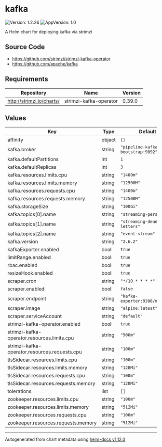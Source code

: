 # kafka

![Version: 1.2.26](https://img.shields.io/badge/Version-1.2.26-informational?style=flat-square) ![AppVersion: 1.0](https://img.shields.io/badge/AppVersion-1.0-informational?style=flat-square)

A Helm chart for deploying kafka via strimzi

## Source Code

* <https://github.com/strimzi/strimzi-kafka-operator>
* <https://github.com/apache/kafka>

## Requirements

| Repository | Name | Version |
|------------|------|---------|
| http://strimzi.io/charts/ | strimzi-kafka-operator | 0.39.0 |

## Values

| Key | Type | Default | Description |
|-----|------|---------|-------------|
| affinity | object | `{}` |  |
| kafka.broker | string | `"pipeline-kafka-bootstrap:9092"` |  |
| kafka.defaultPartitions | int | `1` |  |
| kafka.defaultReplicas | int | `3` |  |
| kafka.resources.limits.cpu | string | `"1400m"` |  |
| kafka.resources.limits.memory | string | `"12500M"` |  |
| kafka.resources.requests.cpu | string | `"1400m"` |  |
| kafka.resources.requests.memory | string | `"12500M"` |  |
| kafka.storageSize | string | `"100Gi"` |  |
| kafka.topics[0].name | string | `"streaming-persisted"` |  |
| kafka.topics[1].name | string | `"streaming-dead-letters"` |  |
| kafka.topics[2].name | string | `"event-stream"` |  |
| kafka.version | string | `"2.6.2"` |  |
| kafkaExporter.enabled | bool | `true` |  |
| limitRange.enabled | bool | `true` |  |
| rbac.enabled | bool | `true` |  |
| resizeHook.enabled | bool | `true` |  |
| scraper.cron | string | `"*/10 * * * *"` |  |
| scraper.enabled | bool | `false` |  |
| scraper.endpoint | string | `"kafka-exporter:9308/metrics"` |  |
| scraper.image | string | `"alpine:latest"` |  |
| scraper.serviceAccount | string | `"default"` |  |
| strimzi-kafka-operator.enabled | bool | `true` |  |
| strimzi-kafka-operator.resources.limits.cpu | string | `"500m"` |  |
| strimzi-kafka-operator.resources.requests.cpu | string | `"100m"` |  |
| tlsSidecar.resources.limits.cpu | string | `"100m"` |  |
| tlsSidecar.resources.limits.memory | string | `"128Mi"` |  |
| tlsSidecar.resources.requests.cpu | string | `"100m"` |  |
| tlsSidecar.resources.requests.memory | string | `"128Mi"` |  |
| tolerations | list | `[]` |  |
| zookeeper.resources.limits.cpu | string | `"100m"` |  |
| zookeeper.resources.limits.memory | string | `"512Mi"` |  |
| zookeeper.resources.requests.cpu | string | `"100m"` |  |
| zookeeper.resources.requests.memory | string | `"512Mi"` |  |

----------------------------------------------
Autogenerated from chart metadata using [helm-docs v1.12.0](https://github.com/norwoodj/helm-docs/releases/v1.12.0)
